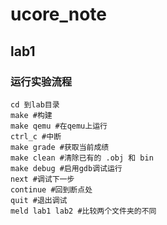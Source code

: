 # ucore_note

## lab1

### 运行实验流程

```shell
cd 到lab目录
make #构建
make qemu #在qemu上运行
ctrl_c #中断
make grade #获取当前成绩
make clean #清除已有的 .obj 和 bin
make debug #启用gdb调试运行
next #调试下一步
continue #回到断点处
quit #退出调试
meld lab1 lab2 #比较两个文件夹的不同
```


